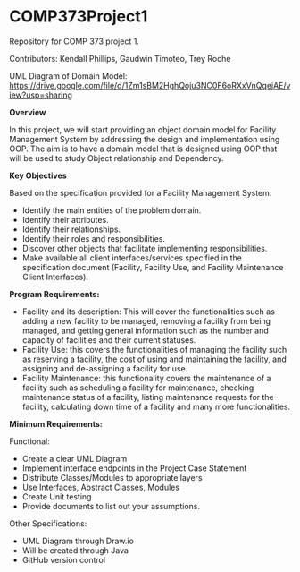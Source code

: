 # COMP373Project1
Repository for COMP 373 project 1.

Contributors: Kendall Phillips, Gaudwin Timoteo, Trey Roche

UML Diagram of Domain Model: https://drive.google.com/file/d/1Zm1sBM2HghQoju3NC0F6oRXxVnQqejAE/view?usp=sharing

**Overview**

In this project, we will start providing an object domain model for Facility Management System by addressing the design and implementation using OOP. The aim is to have a domain model that is designed using OOP that will be used to study Object relationship and Dependency.

**Key Objectives**

Based on the specification provided for a Facility Management System:
* Identify the main entities of the problem domain. 
* Identify their attributes. 
* Identify their relationships.
* Identify their roles and responsibilities.
* Discover other objects that facilitate implementing responsibilities. 
* Make available all client interfaces/services specified in the specification document (Facility, Facility Use, and Facility Maintenance Client Interfaces).

**Program Requirements:**
* Facility and its description: This will cover the functionalities such as adding a new facility to be managed, removing a facility from being managed, and getting general information such as the number and capacity of facilities and their current statuses. 
* Facility Use: this covers the functionalities of managing the facility such as reserving a facility, the cost of using and maintaining the facility, and assigning and de-assigning a facility for use.
* Facility Maintenance: this functionality covers the maintenance of a facility such as scheduling a facility for maintenance, checking maintenance status of a facility, listing maintenance requests for the facility, calculating down time of a facility and many more functionalities. 

**Minimum Requirements:**

Functional:
* Create a clear UML Diagram
* Implement interface endpoints in the Project Case Statement
* Distribute Classes/Modules to appropriate layers
* Use Interfaces, Abstract Classes, Modules
* Create Unit testing
* Provide documents to list out your assumptions.

Other Specifications:
* UML Diagram through Draw.io
* Will be created through Java
* GitHub version control

